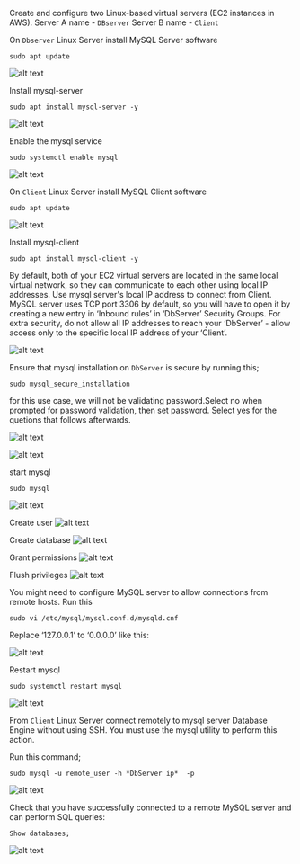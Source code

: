 Create and configure two Linux-based virtual servers (EC2 instances in AWS).
Server A name - `DBserver`
Server B name - `Client`

On `Dbserver` Linux Server install MySQL Server software

`sudo apt update`

![alt text](image1.jpg)

Install mysql-server

`sudo apt install mysql-server -y`

![alt text](image2.jpg)

Enable the mysql service

`sudo systemctl enable mysql`

![alt text](image3.jpg)


On `Client` Linux Server install MySQL Client software

`sudo apt update`

![alt text](image4.jpg)

Install mysql-client

`sudo apt install mysql-client -y`

By default, both of your EC2 virtual servers are located in the same local virtual network, so they can communicate to each other using local IP addresses. Use mysql server's local IP address to connect from Client. MySQL server uses TCP port 3306 by default, so you will have to open it by creating a new entry in ‘Inbound rules’ in ‘DbServer’ Security Groups. For extra security, do not allow all IP addresses to reach your ‘DbServer’ - allow access only to the specific local IP address of your ‘Client’.

![alt text](image5.jpg)

Ensure  that mysql installation on `DbServer` is secure by running this;

`sudo mysql_secure_installation`

for this use case, we will not be validating password.Select no when prompted for password validation, then set password. Select yes for  the quetions  that follows afterwards.

![alt text](image6.jpg)

![alt text](image7.jpg)

start mysql 

`sudo mysql`

![alt text](image8.jpg)

Create user
![alt text](image9.jpg)

Create database
![alt text](image10.jpg)

Grant permissions
![alt text](image11.jpg)

Flush privileges
![alt text](image12.jpg)

You might need to configure MySQL server to allow connections from remote hosts.
Run this

`sudo vi /etc/mysql/mysql.conf.d/mysqld.cnf `

Replace ‘127.0.0.1’ to ‘0.0.0.0’ like this:

![alt text](image13.jpg)

Restart mysql 

`sudo systemctl restart mysql`

![alt text](image14.jpg)

From `Client` Linux Server connect remotely to mysql server Database Engine without using SSH. You must use the mysql utility to perform this action.

Run this command;

`sudo mysql -u remote_user -h *DbServer ip*  -p`

![alt text](image15.jpg)

Check that you have successfully connected to a remote MySQL server and can perform SQL queries:

`Show databases;`

![alt text](image16.jpg)

